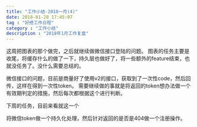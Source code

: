 ```yaml
---
title: "工作小结-2018一月(4)"
date: 2018-01-28 17:45:07
tag : "好搭工作日程"
category : "工作小结"
description : "2018年1月工作复盘"
---
```


这周把图表的那个做完，之后就继续做微信接口登陆的问题。
图表的任务主要是收尾，将缓存什么的做了一下，持久层也做好了，将一些额外的feature结束，也就没任务了。没什么需要总结的。

微信接口的问题，目前是商量好了使用v2的接口，获取到了一次性code，然后回传，这样在得到一次性token。
需要继续做的事就是将返回的token想办法做一个有效期判定的措施，然后每次都根据这个进行判断。

下周的任务，目前来看就这一个

将微信token做一个持久化处理，然后针对返回的是否是404做一个注册操作。
